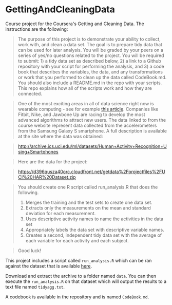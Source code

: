 GettingAndCleaningData
======================
Course project for the Coursera's Getting and Cleaning Data. The instructions are the following:

>The purpose of this project is to demonstrate your ability to collect, work with, and clean a data
set. The goal is to prepare tidy data that can be used for later analysis. You will be graded by your
peers on a series of yes/no questions related to the project. You will be required to submit: 1) a
tidy data set as described below, 2) a link to a Github repository with your script for performing the
analysis, and 3) a code book that describes the variables, the data, and any transformations or work
that you performed to clean up the data called CodeBook.md. You should also include a README.md in the
repo with your scripts. This repo explains how all of the scripts work and how they are connected.

>One of the most exciting areas in all of data science right now is wearable computing - see for example
[this article](http://www.insideactivitytracking.com/data-science-activity-tracking-and-the-battle-for-the-worlds-top-sports-brand/).
Companies like Fitbit, Nike, and Jawbone Up are racing to develop the most advanced
algorithms to attract new users. The data linked to from the course website represent data collected from
the accelerometers from the Samsung Galaxy S smartphone. A full description is available at the site where
the data was obtained:

>http://archive.ics.uci.edu/ml/datasets/Human+Activity+Recognition+Using+Smartphones

>Here are the data for the project:

>https://d396qusza40orc.cloudfront.net/getdata%2Fprojectfiles%2FUCI%20HAR%20Dataset.zip

>You should create one R script called run_analysis.R that does the following.
>1. Merges the training and the test sets to create one data set.
>2. Extracts only the measurements on the mean and standard deviation for each measurement.
>3. Uses descriptive activity names to name the activities in the data set
>4. Appropriately labels the data set with descriptive variable names.
>5. Creates a second, independent tidy data set with the average of each variable for each activity and each subject.

>Good luck!

This project includes a script called `run_analysis.R` which can be ran against the dataset that is available [here](https://d396qusza40orc.cloudfront.net/getdata%2Fprojectfiles%2FUCI%20HAR%20Dataset.zip).

Download and extract the archive to a folder named `data`. You can then execute the `run_analysis.R` on that dataset which will output the results to a text file named `tidyagg.txt`.

A codebook is available in the repository and is named `CodeBook.md`.
